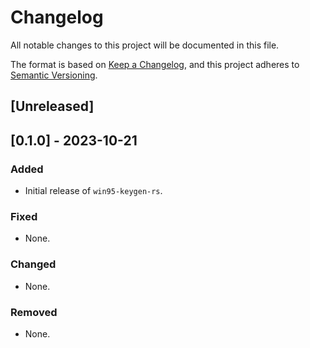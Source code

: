 # Changelog

All notable changes to this project will be documented in this file.

The format is based on [Keep a Changelog](https://keepachangelog.com/),
and this project adheres to [Semantic Versioning](https://semver.org/).

## \[Unreleased\]

## \[0.1.0\] - 2023-10-21

### Added

  - Initial release of `win95-keygen-rs`.

### Fixed

  - None.

### Changed

  - None.

### Removed

  - None.
